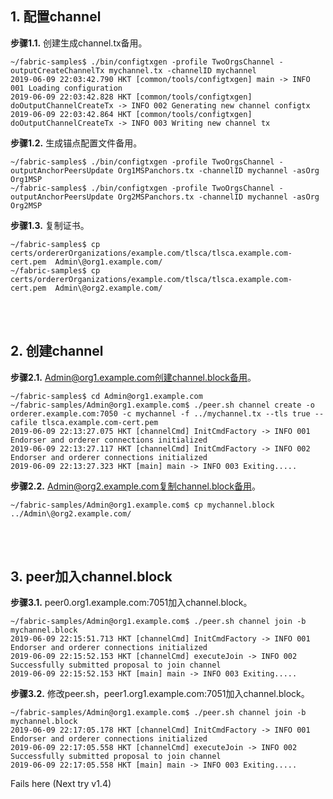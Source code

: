 ## 1. 配置channel

**步骤1.1.** 创建生成channel.tx备用。
```shell
~/fabric-samples$ ./bin/configtxgen -profile TwoOrgsChannel -outputCreateChannelTx mychannel.tx -channelID mychannel
2019-06-09 22:03:42.790 HKT [common/tools/configtxgen] main -> INFO 001 Loading configuration
2019-06-09 22:03:42.828 HKT [common/tools/configtxgen] doOutputChannelCreateTx -> INFO 002 Generating new channel configtx
2019-06-09 22:03:42.864 HKT [common/tools/configtxgen] doOutputChannelCreateTx -> INFO 003 Writing new channel tx
```

**步骤1.2.** 生成锚点配置文件备用。
```shell
~/fabric-samples$ ./bin/configtxgen -profile TwoOrgsChannel -outputAnchorPeersUpdate Org1MSPanchors.tx -channelID mychannel -asOrg Org1MSP
~/fabric-samples$ ./bin/configtxgen -profile TwoOrgsChannel -outputAnchorPeersUpdate Org2MSPanchors.tx -channelID mychannel -asOrg Org2MSP
```

**步骤1.3.** 复制证书。
```shell
~/fabric-samples$ cp certs/ordererOrganizations/example.com/tlsca/tlsca.example.com-cert.pem  Admin\@org1.example.com/
~/fabric-samples$ cp certs/ordererOrganizations/example.com/tlsca/tlsca.example.com-cert.pem  Admin\@org2.example.com/
```


<br />
<br />

## 2. 创建channel

**步骤2.1.** Admin@org1.example.com创建channel.block备用。

```shell
~/fabric-samples$ cd Admin@org1.example.com
~/fabric-samples/Admin@org1.example.com$ ./peer.sh channel create -o orderer.example.com:7050 -c mychannel -f ../mychannel.tx --tls true --cafile tlsca.example.com-cert.pem
2019-06-09 22:13:27.075 HKT [channelCmd] InitCmdFactory -> INFO 001 Endorser and orderer connections initialized
2019-06-09 22:13:27.117 HKT [channelCmd] InitCmdFactory -> INFO 002 Endorser and orderer connections initialized
2019-06-09 22:13:27.323 HKT [main] main -> INFO 003 Exiting.....
```

**步骤2.2.** Admin@org2.example.com复制channel.block备用。
```shell
~/fabric-samples/Admin@org1.example.com$ cp mychannel.block ../Admin\@org2.example.com/
```

<br />
<br />

## 3. peer加入channel.block
**步骤3.1.** peer0.org1.example.com:7051加入channel.block。
```shell
~/fabric-samples/Admin@org1.example.com$ ./peer.sh channel join -b mychannel.block
2019-06-09 22:15:51.713 HKT [channelCmd] InitCmdFactory -> INFO 001 Endorser and orderer connections initialized
2019-06-09 22:15:52.153 HKT [channelCmd] executeJoin -> INFO 002 Successfully submitted proposal to join channel
2019-06-09 22:15:52.153 HKT [main] main -> INFO 003 Exiting.....
```


**步骤3.2.** 修改peer.sh，peer1.org1.example.com:7051加入channel.block。
```shell
~/fabric-samples/Admin@org1.example.com$ ./peer.sh channel join -b mychannel.block
2019-06-09 22:17:05.178 HKT [channelCmd] InitCmdFactory -> INFO 001 Endorser and orderer connections initialized
2019-06-09 22:17:05.558 HKT [channelCmd] executeJoin -> INFO 002 Successfully submitted proposal to join channel
2019-06-09 22:17:05.558 HKT [main] main -> INFO 003 Exiting.....
```


Fails here (Next try v1.4)

